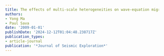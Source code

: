 ```yaml
---
title: The effects of multi-scale heterogeneities on wave-equation migration
authors:
- Yong Ma
- Paul Sava
date: '2009-01-01'
publishDate: '2024-12-12T01:04:48.238717Z'
publication_types:
- article-journal
publication: '*Journal of Seismic Exploration*'
---
```

